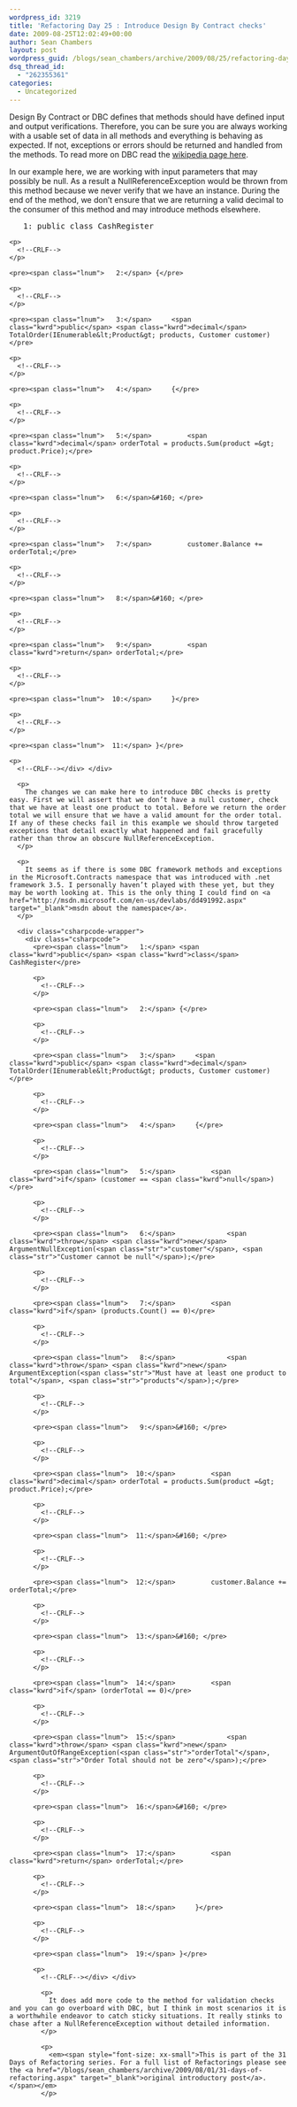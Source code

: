 ```yaml
---
wordpress_id: 3219
title: 'Refactoring Day 25 : Introduce Design By Contract checks'
date: 2009-08-25T12:02:49+00:00
author: Sean Chambers
layout: post
wordpress_guid: /blogs/sean_chambers/archive/2009/08/25/refactoring-day-25-introduce-design-by-contract-checks.aspx
dsq_thread_id:
  - "262355361"
categories:
  - Uncategorized
---
```

Design By Contract or DBC defines that methods should have defined input and output verifications. Therefore, you can be sure you are always working with a usable set of data in all methods and everything is behaving as expected. If not, exceptions or errors should be returned and handled from the methods. To read more on DBC read the <a href="http://en.wikipedia.org/wiki/Design_by_contract" target="_blank">wikipedia page here</a>.

In our example here, we are working with input parameters that may possibly be null. As a result a NullReferenceException would be thrown from this method because we never verify that we have an instance. During the end of the method, we don’t ensure that we are returning a valid decimal to the consumer of this method and may introduce methods elsewhere.

<div class="csharpcode-wrapper">
  <div class="csharpcode">
    <pre><span class="lnum">   1:</span> <span class="kwrd">public</span> <span class="kwrd">class</span> CashRegister</pre>
    
    <p>
      <!--CRLF-->
    </p>
    
    <pre><span class="lnum">   2:</span> {</pre>
    
    <p>
      <!--CRLF-->
    </p>
    
    <pre><span class="lnum">   3:</span>     <span class="kwrd">public</span> <span class="kwrd">decimal</span> TotalOrder(IEnumerable&lt;Product&gt; products, Customer customer)</pre>
    
    <p>
      <!--CRLF-->
    </p>
    
    <pre><span class="lnum">   4:</span>     {</pre>
    
    <p>
      <!--CRLF-->
    </p>
    
    <pre><span class="lnum">   5:</span>         <span class="kwrd">decimal</span> orderTotal = products.Sum(product =&gt; product.Price);</pre>
    
    <p>
      <!--CRLF-->
    </p>
    
    <pre><span class="lnum">   6:</span>&#160; </pre>
    
    <p>
      <!--CRLF-->
    </p>
    
    <pre><span class="lnum">   7:</span>         customer.Balance += orderTotal;</pre>
    
    <p>
      <!--CRLF-->
    </p>
    
    <pre><span class="lnum">   8:</span>&#160; </pre>
    
    <p>
      <!--CRLF-->
    </p>
    
    <pre><span class="lnum">   9:</span>         <span class="kwrd">return</span> orderTotal;</pre>
    
    <p>
      <!--CRLF-->
    </p>
    
    <pre><span class="lnum">  10:</span>     }</pre>
    
    <p>
      <!--CRLF-->
    </p>
    
    <pre><span class="lnum">  11:</span> }</pre>
    
    <p>
      <!--CRLF--></div> </div> 
      
      <p>
        The changes we can make here to introduce DBC checks is pretty easy. First we will assert that we don’t have a null customer, check that we have at least one product to total. Before we return the order total we will ensure that we have a valid amount for the order total. If any of these checks fail in this example we should throw targeted exceptions that detail exactly what happened and fail gracefully rather than throw an obscure NullReferenceException.
      </p>
      
      <p>
        It seems as if there is some DBC framework methods and exceptions in the Microsoft.Contracts namespace that was introduced with .net framework 3.5. I personally haven’t played with these yet, but they may be worth looking at. This is the only thing I could find on <a href="http://msdn.microsoft.com/en-us/devlabs/dd491992.aspx" target="_blank">msdn about the namespace</a>.
      </p>
      
      <div class="csharpcode-wrapper">
        <div class="csharpcode">
          <pre><span class="lnum">   1:</span> <span class="kwrd">public</span> <span class="kwrd">class</span> CashRegister</pre>
          
          <p>
            <!--CRLF-->
          </p>
          
          <pre><span class="lnum">   2:</span> {</pre>
          
          <p>
            <!--CRLF-->
          </p>
          
          <pre><span class="lnum">   3:</span>     <span class="kwrd">public</span> <span class="kwrd">decimal</span> TotalOrder(IEnumerable&lt;Product&gt; products, Customer customer)</pre>
          
          <p>
            <!--CRLF-->
          </p>
          
          <pre><span class="lnum">   4:</span>     {</pre>
          
          <p>
            <!--CRLF-->
          </p>
          
          <pre><span class="lnum">   5:</span>         <span class="kwrd">if</span> (customer == <span class="kwrd">null</span>)</pre>
          
          <p>
            <!--CRLF-->
          </p>
          
          <pre><span class="lnum">   6:</span>             <span class="kwrd">throw</span> <span class="kwrd">new</span> ArgumentNullException(<span class="str">"customer"</span>, <span class="str">"Customer cannot be null"</span>);</pre>
          
          <p>
            <!--CRLF-->
          </p>
          
          <pre><span class="lnum">   7:</span>         <span class="kwrd">if</span> (products.Count() == 0)</pre>
          
          <p>
            <!--CRLF-->
          </p>
          
          <pre><span class="lnum">   8:</span>             <span class="kwrd">throw</span> <span class="kwrd">new</span> ArgumentException(<span class="str">"Must have at least one product to total"</span>, <span class="str">"products"</span>);</pre>
          
          <p>
            <!--CRLF-->
          </p>
          
          <pre><span class="lnum">   9:</span>&#160; </pre>
          
          <p>
            <!--CRLF-->
          </p>
          
          <pre><span class="lnum">  10:</span>         <span class="kwrd">decimal</span> orderTotal = products.Sum(product =&gt; product.Price);</pre>
          
          <p>
            <!--CRLF-->
          </p>
          
          <pre><span class="lnum">  11:</span>&#160; </pre>
          
          <p>
            <!--CRLF-->
          </p>
          
          <pre><span class="lnum">  12:</span>         customer.Balance += orderTotal;</pre>
          
          <p>
            <!--CRLF-->
          </p>
          
          <pre><span class="lnum">  13:</span>&#160; </pre>
          
          <p>
            <!--CRLF-->
          </p>
          
          <pre><span class="lnum">  14:</span>         <span class="kwrd">if</span> (orderTotal == 0)</pre>
          
          <p>
            <!--CRLF-->
          </p>
          
          <pre><span class="lnum">  15:</span>             <span class="kwrd">throw</span> <span class="kwrd">new</span> ArgumentOutOfRangeException(<span class="str">"orderTotal"</span>, <span class="str">"Order Total should not be zero"</span>);</pre>
          
          <p>
            <!--CRLF-->
          </p>
          
          <pre><span class="lnum">  16:</span>&#160; </pre>
          
          <p>
            <!--CRLF-->
          </p>
          
          <pre><span class="lnum">  17:</span>         <span class="kwrd">return</span> orderTotal;</pre>
          
          <p>
            <!--CRLF-->
          </p>
          
          <pre><span class="lnum">  18:</span>     }</pre>
          
          <p>
            <!--CRLF-->
          </p>
          
          <pre><span class="lnum">  19:</span> }</pre>
          
          <p>
            <!--CRLF--></div> </div> 
            
            <p>
              It does add more code to the method for validation checks and you can go overboard with DBC, but I think in most scenarios it is a worthwhile endeavor to catch sticky situations. It really stinks to chase after a NullReferenceException without detailed information.
            </p>
            
            <p>
              <em><span style="font-size: xx-small">This is part of the 31 Days of Refactoring series. For a full list of Refactorings please see the <a href="/blogs/sean_chambers/archive/2009/08/01/31-days-of-refactoring.aspx" target="_blank">original introductory post</a>.</span></em>
            </p>